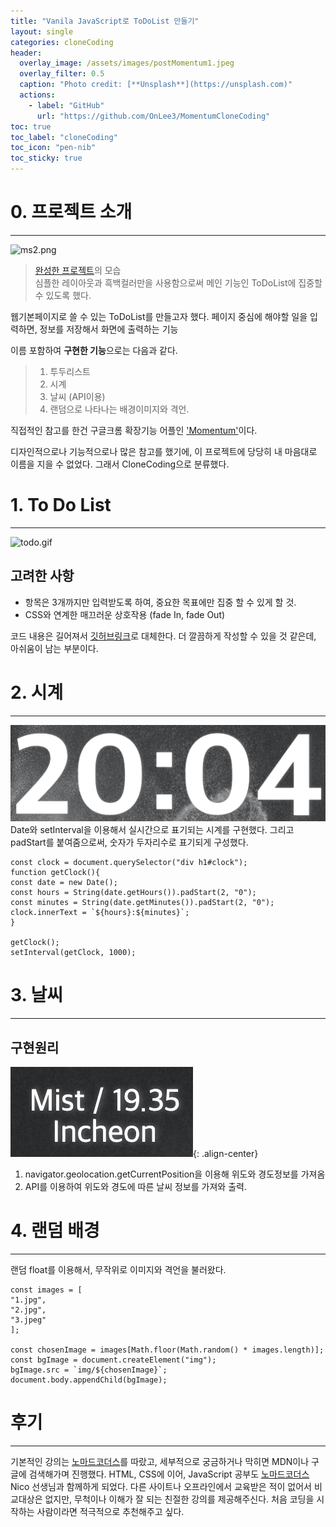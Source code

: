 ```yaml
---
title: "Vanila JavaScript로 ToDoList 만들기"
layout: single
categories: cloneCoding
header:
  overlay_image: /assets/images/postMomentum1.jpeg
  overlay_filter: 0.5
  caption: "Photo credit: [**Unsplash**](https://unsplash.com)"
  actions:
    - label: "GitHub"
      url: "https://github.com/OnLee3/MomentumCloneCoding"
toc: true
toc_label: "cloneCoding"
toc_icon: "pen-nib"
toc_sticky: true
---
```


<!--카테고리도 정할 것 (Study Note?)-->

# 0. 프로젝트 소개

---

![ms2.png](/assets/images/ms2.png)

> [완성한 프로젝트](https://onlee3.github.io/MomentumCloneCoding/)의 모습 <br>심플한 레이아웃과 흑백컬러만을 사용함으로써 메인 기능인 ToDoList에 집중할 수 있도록 했다.

웹기본페이지로 쓸 수 있는 ToDoList를 만들고자 했다.
페이지 중심에 해야할 일을 입력하면, 정보를 저장해서 화면에 출력하는 기능

이름 포함하여 **구현한 기능**으로는 다음과 같다.

> 1.  투두리스트
> 2.  시계
> 3.  날씨 (API이용)
> 4.  랜덤으로 나타나는 배경이미지와 격언.

직접적인 참고를 한건 구글크롬 확장기능 어플인 ['Momentum'](https://chrome.google.com/webstore/detail/momentum/laookkfknpbbblfpciffpaejjkokdgca)이다.

디자인적으로나 기능적으로나 많은 참고를 했기에, 이 프로젝트에 당당히 내 마음대로 이름을 지을 수 없었다. 그래서 CloneCoding으로 분류했다.

# 1. To Do List

---

![todo.gif](/assets/images/todo.gif)

## 고려한 사항

- 항목은 3개까지만 입력받도록 하여, 중요한 목표에만 집중 할 수 있게 할 것.
- CSS와 연계한 매끄러운 상호작용 (fade In, fade Out)

코드 내용은 길어져서 [깃허브링크](https://github.com/OnLee3/MomentumCloneCoding/blob/main/js/todo.js)로 대체한다.
더 깔끔하게 작성할 수 있을 것 같은데, 아쉬움이 남는 부분이다.

# 2. 시계

---

![clock.png](/assets/images/clock.png)
Date와 setInterval을 이용해서 실시간으로 표기되는 시계를 구현했다.
그리고 padStart를 붙여줌으로써, 숫자가 두자리수로 표기되게 구성했다.

    const clock = document.querySelector("div h1#clock");
    function getClock(){
    const date = new Date();
    const hours = String(date.getHours()).padStart(2, "0");
    const minutes = String(date.getMinutes()).padStart(2, "0");
    clock.innerText = `${hours}:${minutes}`;
    }

    getClock();
    setInterval(getClock, 1000);

# 3. 날씨

---

## 구현원리

![weather.png](/assets/images/weather.png){: .align-center}

1. navigator.geolocation.getCurrentPosition을 이용해 위도와 경도정보를 가져옴
2. API를 이용하여 위도와 경도에 따른 날씨 정보를 가져와 출력.

# 4. 랜덤 배경

---

랜덤 float를 이용해서, 무작위로 이미지와 격언을 불러왔다.

    const images = [
    "1.jpg",
    "2.jpg",
    "3.jpeg"
    ];

    const chosenImage = images[Math.floor(Math.random() * images.length)];
    const bgImage = document.createElement("img");
    bgImage.src = `img/${chosenImage}`;
    document.body.appendChild(bgImage);

# 후기

---

기본적인 강의는 [노마드코더스](https://nomadcoders.co/)를 따랐고, 세부적으로 궁금하거나 막히면 MDN이나 구글에 검색해가며 진행했다.
HTML, CSS에 이어, JavaScript 공부도 [노마드코더스](https://nomadcoders.co/) Nico 선생님과 함께하게 되었다.
다른 사이트나 오프라인에서 교육받은 적이 없어서 비교대상은 없지만, 무척이나 이해가 잘 되는 친절한 강의를 제공해주신다.
처음 코딩을 시작하는 사람이라면 적극적으로 추천해주고 싶다.
